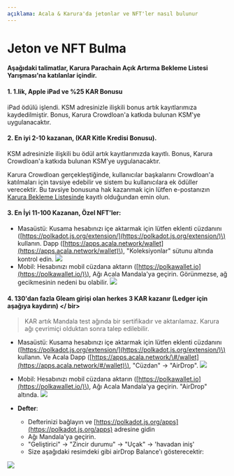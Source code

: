 ```yaml
---
açıklama: Acala & Karura'da jetonlar ve NFT'ler nasıl bulunur
---
```


# Jeton ve NFT Bulma

#### Aşağıdaki talimatlar, Karura Parachain Açık Artırma Bekleme Listesi Yarışması'na katılanlar içindir. <a id="1-1. sıra-Apple-iPad-ve-25-KAR-Bonus"></a>

#### 1. 1.lik, Apple iPad ve %25 KAR Bonusu <a id="1-1.-Apple-iPad-and-25-KAR-Bonus"></a>

iPad ödülü işlendi. KSM adresinizle ilişkili bonus artık kayıtlarımıza kaydedilmiştir. Bonus, Karura Crowdloan'a katkıda bulunan KSM'ye uygulanacaktır.

#### 2. En iyi 2-10 kazanan, \(KAR Kitle Kredisi Bonusu\). <a id="2-Top-2-10-winners-KAR-Crowdloan-Bonus"></a>

KSM adresinizle ilişkili bu ödül artık kayıtlarımızda kayıtlı. Bonus, Karura Crowdloan'a katkıda bulunan KSM'ye uygulanacaktır.

Karura Crowdloan gerçekleştiğinde, kullanıcılar başkalarını Crowdloan'a katılmaları için tavsiye edebilir ve sistem bu kullanıcılara ek ödüller verecektir. Bu tavsiye bonusuna hak kazanmak için lütfen e-postanızın [Karura Bekleme Listesinde](https://forms.gle/VgbojfKp46CoGE328) kayıtlı olduğundan emin olun.

#### 3. En İyi 11-100 Kazanan, Özel NFT'ler: <a id="3-Top-11-100-Winners-Special-NFTs"></a>

* Masaüstü: Kusama hesabınızı içe aktarmak için lütfen eklenti cüzdanını \([https://polkadot.js.org/extension/](https://polkadot.js.org/extension/)\) kullanın. Dapp \([https://apps.acala.network/wallet](https://apps.acala.network/wallet)\), "Koleksiyonlar" sütunu altında kontrol edin. ![](https://i.imgur.com/fCDF0C6.png)
* Mobil: Hesabınızı mobil cüzdana aktarın \([https://polkawallet.io](https://polkawallet.io/)\), Ağı Acala Mandala'ya geçirin. Görünmezse, ağ gecikmesinin nedeni bu olabilir. ![](https://i.imgur.com/JFeB0K1.png)

#### 4. 130'dan fazla Gleam girişi olan herkes 3 KAR kazanır \(Ledger için aşağıya kaydırın\) <a id="4-Everyonenbspwith-over-130-Gleam-entries-wins-3-KAR"></ bir>

> KAR artık Mandala test ağında bir sertifikadır ve aktarılamaz. Karura ağı çevrimiçi olduktan sonra talep edilebilir.

* Masaüstü: Kusama hesabınızı içe aktarmak için lütfen eklenti cüzdanını \([https://polkadot.js.org/extension/](https://polkadot.js.org/extension/)\) kullanın. Ve Acala Dapp \([https://apps.acala.network/\#/wallet](https://apps.acala.network/#/wallet)\), "Cüzdan" -&gt; "AirDrop". ![](https://i.imgur.com/IQiTcIi.png)
* Mobil: Hesabınızı mobil cüzdana aktarın \([https://polkawallet.io](https://polkawallet.io/)\), Ağı Acala Mandala'ya geçirin. "AirDrop" altında. ![](https://i.imgur.com/EI8mFb5.png)



* **Defter**:
  * Defterinizi bağlayın ve [https://polkadot.js.org/apps](https://polkadot.js.org/apps) adresine gidin
  * Ağı Mandala'ya geçirin.
  * "Geliştirici" -&gt; "Zincir durumu" -&gt; "Uçak" -&gt; 'havadan iniş'
  * Size aşağıdaki resimdeki gibi airDrop Balance'ı gösterecektir:

![](../.gitbook/assets/image%20%283%29.png)



>
